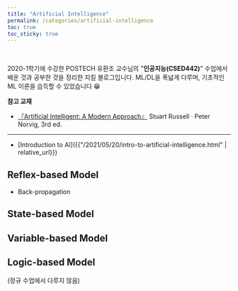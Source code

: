 ```yaml
---
title: "Artificial Intelligence"
permalink: /categories/artificial-intelligence
toc: true
toc_sticky: true
---
```


<br/>

2020-1학기에 수강한 POSTECH 유환조 교수님의 "**인공지능(CSED442)**" 수업에서 배운 것과 공부한 것을 정리한 지킬 블로그입니다. ML/DL을 폭넓게 다루며, 기초적인 ML 이론을 습득할 수 있었습니다 😁

**참고 교재**
- [『Artificial Intelligent: A Modern Approach』](http://aima.cs.berkeley.edu/)  Stuart Russell · Peter Norvig, 3rd ed.

<hr/>

- [Introduction to AI]({{"/2021/05/20/intro-to-artificial-intelligence.html" | relative_url}})

## Reflex-based Model

- Back-propagation


## State-based Model

## Variable-based Model

## Logic-based Model

(정규 수업에서 다루지 않음)

